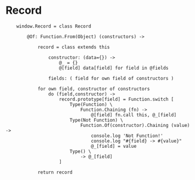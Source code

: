 # Record

		
		window.Record = class Record
		
			@Of: Function.From(Object) (constructors) -> 
			
				record = class extends this
				
					constructor: (data={}) ->
						@_ = {}
						@[field] data[field] for field in @fields
						
					fields: ( field for own field of constructors )
				
				for own field, constructor of constructors
					do (field,constructor) ->
						record.prototype[field] = Function.switch [
							Type(Function) \
								Function.Chaining (fn) ->
									@[field] fn.call this, @_[field]
							Type(Not Function) \
								Function.Of(constructor).Chaining (value) ->
									console.log 'Not Function!'
									console.log "#{field} -> #{value}"
									@_[field] = value
							Type() \
								-> @_[field]
						]
				
				return record
					
